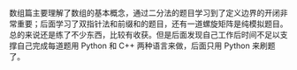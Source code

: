 数组篇主要理解了数组的基本概念，通过二分法的题目学习到了定义边界的开闭非常重要；后面学习了双指针法和前缀和的题目，还有一道螺旋矩阵是纯模拟题目。总的来说还是练了不少东西，比较有收获。但是后面发现自己工作后时间不足以支撑自己完成每道题用 Python 和 C++ 两种语言来做，后面只用 Python 来刷题了。